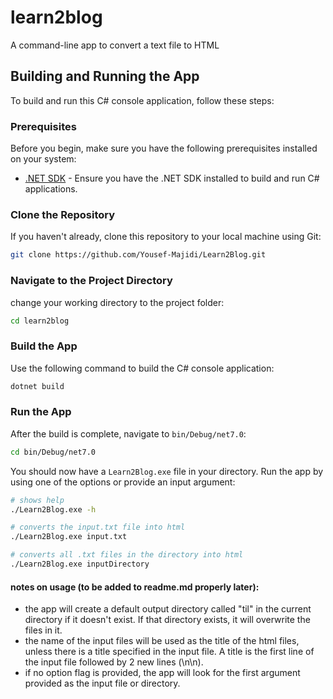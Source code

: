 # learn2blog

A command-line app to convert a text file to HTML

## Building and Running the App

To build and run this C# console application, follow these steps:

### Prerequisites

Before you begin, make sure you have the following prerequisites installed on your system:

-   [.NET SDK](https://dotnet.microsoft.com/en-us/download) - Ensure you have the .NET SDK installed to build and run C# applications.

### Clone the Repository

If you haven't already, clone this repository to your local machine using Git:

```bash
git clone https://github.com/Yousef-Majidi/Learn2Blog.git
```

### Navigate to the Project Directory

change your working directory to the project folder:

```bash
cd learn2blog
```

### Build the App

Use the following command to build the C# console application:

```bash
dotnet build
```

### Run the App

After the build is complete, navigate to `bin/Debug/net7.0`:

```bash
cd bin/Debug/net7.0
```

You should now have a `Learn2Blog.exe` file in your directory. Run the app by using one of the options or provide an input argument:

```bash
# shows help
./Learn2Blog.exe -h
```

```bash
# converts the input.txt file into html
./Learn2Blog.exe input.txt
```

```bash
# converts all .txt files in the directory into html
./Learn2Blog.exe inputDirectory
```

#### notes on usage (to be added to readme.md properly later):

-   the app will create a default output directory called "til" in the current directory if it doesn't exist. If that directory exists, it will overwrite the files in it.
-   the name of the input files will be used as the title of the html files, unless there is a title specified in the input file. A title is the first line of the input file followed by 2 new lines (\n\n).
-   if no option flag is provided, the app will look for the first argument provided as the input file or directory.
